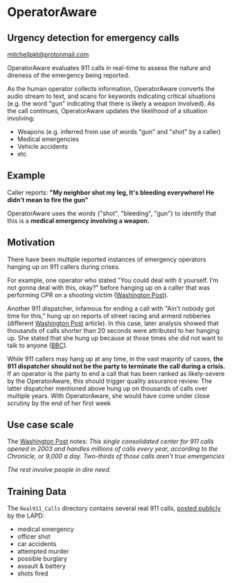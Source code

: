 # OperatorAware
## Urgency detection for emergency calls
mitchellpkt@protonmail.com

OperatorAware evaluates 911 calls in real-time to assess the nature and direness of the emergency being reported.

As the human operator collects information, OperatorAware converts the audio stream to text, and scans for keywords indicating critical situations (e.g. the word "gun" indicating that there is likely a weapon involved). As the call continues, OperatorAware updates the likelihood of a situation involving:
-  Weapons (e.g. inferred from use of words "gun" and "shot" by a caller)
-  Medical emergencies 
-  Vehicle accidents
-  etc

## Example
Caller reports: **"My neighbor shot my leg, It's bleeding everywhere! He didn't mean to fire the gun"** 

OperatorAware uses the words {"shot", "bleeding", "gun"} to identify that this is a **medical emergency involving a weapon.**

## Motivation
There have been multiple reported instances of emergency operators hanging up on 911 callers during crises. 

For example, one operator who stated "You could deal with it yourself. I’m not gonna deal with this, okay?” before hanging up on a caller that was performing CPR on a shooting victim ([Washington Post](https://www.washingtonpost.com/news/post-nation/wp/2015/07/29/deal-with-it-yourself-911-dispatcher-tells-panicked-caller-with-dying-friend/?utm_term=.eea24de1e5f3)). 

Another 911 dispatcher, infamous for ending a call with "Ain't nobody got time for this," hung up on reports of street racing and armerd robberies (different [Washington Post](https://www.washingtonpost.com/news/post-nation/wp/2018/04/19/911-dispatcher-jailed-houston-woman-hung-up-on-thousands-of-callers/?noredirect=on&utm_term=.b4bb2b6e8f37) article). In this case, later analysis showed that thousands of calls shorter than 20 seconds were attributed to her hanging up. She stated that she hung up because at those times she did not want to talk to anyone ([BBC](http://www.bbc.com/news/world-us-canada-43822504)).

While 911 callers may hang up at any time, in the vast majority of cases, **the 911 dispatcher should not be the party to terminate the call during a crisis.** If an operator is the party to end a call that has been ranked as likely-severe by the OperatorAware, this should trigger quality assurance review. The latter dispatcher mentioned above hung up on thousands of calls over multiple years. With OperatorAware, she would have come under close scrutiny by the end of her first week

## Use case scale
The [Washington Post](https://www.washingtonpost.com/news/post-nation/wp/2018/04/19/911-dispatcher-jailed-houston-woman-hung-up-on-thousands-of-callers/?noredirect=on&utm_term=.d2fbe079869a) notes: *This single consolidated center for 911 calls opened in 2003 and handles millions of calls every year, according to the Chronicle, or 9,000 a day. Two-thirds of those calls aren’t true emergencies*

*The rest involve people in dire need.*

## Training Data
The `Real911_Calls` directory contains several real 911 calls, [posted publicly](http://www.lapdonline.org/communications_division/content_basic_view/27361) by the LAPD:

-  medical emergency  
-  officer shot         
-  car accidents
-  attempted murder   
-  possible burglary
-  assault & battery
-  shots fired






